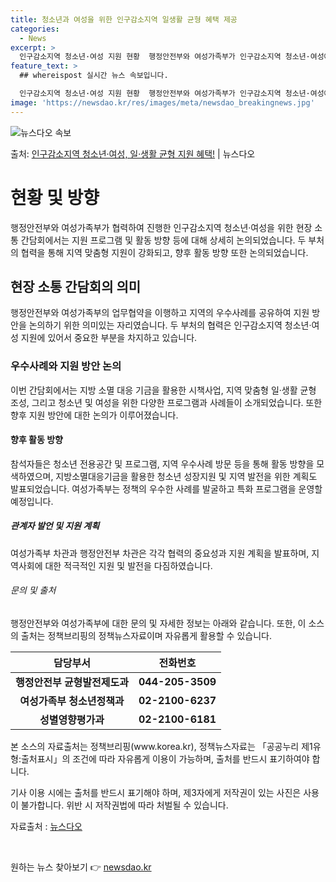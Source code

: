 ```yaml
---
title: 청소년과 여성을 위한 인구감소지역 일생활 균형 혜택 제공
categories:
  - News
excerpt: >
  인구감소지역 청소년·여성 지원 현황  행정안전부와 여성가족부가 인구감소지역 청소년·여성에게 지역 맞춤형 일·…
feature_text: >
  ## whereispost 실시간 뉴스 속보입니다.

  인구감소지역 청소년·여성 지원 현황  행정안전부와 여성가족부가 인구감소지역 청소년·여성에게 지역 맞춤형 일·…
image: 'https://newsdao.kr/res/images/meta/newsdao_breakingnews.jpg'
---
```


![뉴스다오 속보](https://newsdao.kr/res/images/meta/newsdao_breakingnews.jpg)

<p>출처: <a href="https://newsdao.kr/4641" rel="dofollow">인구감소지역 청소년·여성, 일·생활 균형 지원 혜택!</a> | 뉴스다오</p>

<h1>현황 및 방향</h1>
<p data-ke-size="size16">행정안전부와 여성가족부가 협력하여 진행한 인구감소지역 청소년·여성을 위한 현장 소통 간담회에서는 지원 프로그램 및 활동 방향 등에 대해 상세히 논의되었습니다. 두 부처의 협력을 통해 지역 맞춤형 지원이 강화되고, 향후 활동 방향 또한 논의되었습니다.</p>

<h2>현장 소통 간담회의 의미</h2>
<p data-ke-size="size16">행정안전부와 여성가족부의 업무협약을 이행하고 지역의 우수사례를 공유하여 지원 방안을 논의하기 위한 의미있는 자리였습니다. 두 부처의 협력은 인구감소지역 청소년·여성 지원에 있어서 중요한 부분을 차지하고 있습니다.</p>

<h3>우수사례와 지원 방안 논의</h3>
<p data-ke-size="size16">이번 간담회에서는 지방 소멸 대응 기금을 활용한 시책사업, 지역 맞춤형 일·생활 균형 조성, 그리고 청소년 및 여성을 위한 다양한 프로그램과 사례들이 소개되었습니다. 또한 향후 지원 방안에 대한 논의가 이루어졌습니다.</p>

<h4>향후 활동 방향</h4>
<p data-ke-size="size16">참석자들은 청소년 전용공간 및 프로그램, 지역 우수사례 방문 등을 통해 활동 방향을 모색하였으며, 지방소멸대응기금을 활용한 청소년 성장지원 및 지역 발전을 위한 계획도 발표되었습니다. 여성가족부는 정책의 우수한 사례를 발굴하고 특화 프로그램을 운영할 예정입니다.</p>

<h5>관계자 발언 및 지원 계획</h5>
<p data-ke-size="size16">여성가족부 차관과 행정안전부 차관은 각각 협력의 중요성과 지원 계획을 발표하며, 지역사회에 대한 적극적인 지원 및 발전을 다짐하였습니다.</p>

<h6>문의 및 출처</h6>
<p data-ke-size="size16">행정안전부와 여성가족부에 대한 문의 및 자세한 정보는 아래와 같습니다. 또한, 이 소스의 출처는 정책브리핑의 정책뉴스자료이며 자유롭게 활용할 수 있습니다.</p>
<table>
    <thead>
        <tr>
            <th>담당부서</th>
            <th>전화번호</th>
        </tr>
    </thead>
    <tbody>
        <tr>
            <td style="text-align: center; height: 17px;"><b>행정안전부 균형발전제도과</b></td>
            <td style="text-align: center; height: 17px;"><b>044-205-3509</b></td>
        </tr>
        <tr>
            <td style="text-align: center; height: 17px;"><b>여성가족부 청소년정책과</b></td>
            <td style="text-align: center; height: 17px;"><b>02-2100-6237</b></td>
        </tr>
        <tr>
            <td style="text-align: center; height: 17px;"><b>성별영향평가과</b></td>
            <td style="text-align: center; height: 17px;"><b>02-2100-6181</b></td>
        </tr>
    </tbody>
</table>
<p data-ke-size="size16">본 소스의 자료출처는 정책브리핑(www.korea.kr), 정책뉴스자료는 「공공누리 제1유형:출처표시」의 조건에 따라 자유롭게 이용이 가능하며, 출처를 반드시 표기하여야 합니다.</p>
<p data-ke-size="size16">기사 이용 시에는 출처를 반드시 표기해야 하며, 제3자에게 저작권이 있는 사진은 사용이 불가합니다. 위반 시 저작권법에 따라 처벌될 수 있습니다.</p>
<p data-ke-size="size16">자료출처 : <a href="https://newsdao.kr/4641">뉴스다오</a></p>
<p data-ke-size="size16">&nbsp;</p> 

원하는 뉴스 찾아보기 👉 <a href="https://newsdao.kr" rel="dofollow">newsdao.kr</a>


